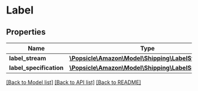 # Label

## Properties
Name | Type | Description | Notes
------------ | ------------- | ------------- | -------------
**label_stream** | [**\Popsicle\Amazon\Model\Shipping\LabelStream**](LabelStream.md) |  | [optional] 
**label_specification** | [**\Popsicle\Amazon\Model\Shipping\LabelSpecification**](LabelSpecification.md) |  | [optional] 

[[Back to Model list]](../../README.md#documentation-for-models) [[Back to API list]](../../README.md#documentation-for-api-endpoints) [[Back to README]](../../README.md)

